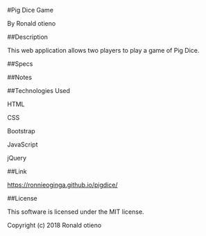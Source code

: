 #Pig Dice Game

By Ronald otieno

##Description

This web application allows two players to play a game of Pig Dice.

##Specs

##Notes

##Technologies Used

HTML

CSS

Bootstrap

JavaScript

jQuery

##Link

https://ronnieoginga.github.io/pigdice/

##License

This software is licensed under the MIT license.

Copyright (c) 2018 Ronald otieno
